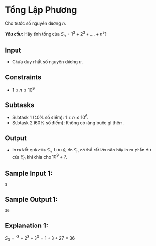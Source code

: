 # Tổng Lập Phương

Cho trước số nguyên dương $n$.

***Yêu cầu:*** Hãy tính tổng của $S_n=1^3+2^3+....+n^3?$

## Input

- Chứa duy nhất số nguyên dương $n$.

## Constraints

- $1 \le n \le 10^9$.

## Subtasks

- Subtask $1$ ($40\%$ số điểm): $1 \le n \le 10^6$.
- Subtask $2$ ($60\%$ số điểm): Không có ràng buộc gì thêm.

## Output

- In ra kết quả của $S_n$. Lưu ý, do $S_n$ có thể rất lớn nên hãy in ra phần dư của $S_n$ khi chia cho $10^9 + 7$.

## Sample Input 1:
```
3
```

## Sample Output 1:
```
36
```

## Explanation 1:
$S_3=1^3+2^3+3^3=1+8+27=36$



